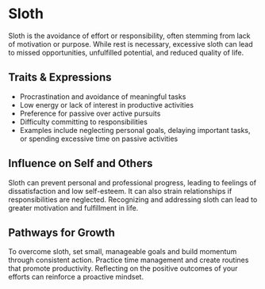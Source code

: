 # Sloth

Sloth is the avoidance of effort or responsibility, often stemming from lack of motivation or purpose. While rest is necessary, excessive sloth can lead to missed opportunities, unfulfilled potential, and reduced quality of life.

## Traits & Expressions

- Procrastination and avoidance of meaningful tasks
- Low energy or lack of interest in productive activities
- Preference for passive over active pursuits
- Difficulty committing to responsibilities
- Examples include neglecting personal goals, delaying important tasks, or spending excessive time on passive activities

## Influence on Self and Others

Sloth can prevent personal and professional progress, leading to feelings of dissatisfaction and low self-esteem. It can also strain relationships if responsibilities are neglected. Recognizing and addressing sloth can lead to greater motivation and fulfillment in life.

## Pathways for Growth

To overcome sloth, set small, manageable goals and build momentum through consistent action. Practice time management and create routines that promote productivity. Reflecting on the positive outcomes of your efforts can reinforce a proactive mindset.
